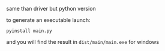 same than driver but python version

to generate an executable launch:

`pyinstall main.py`

and you will find the result in `dist/main/main.exe` for windows